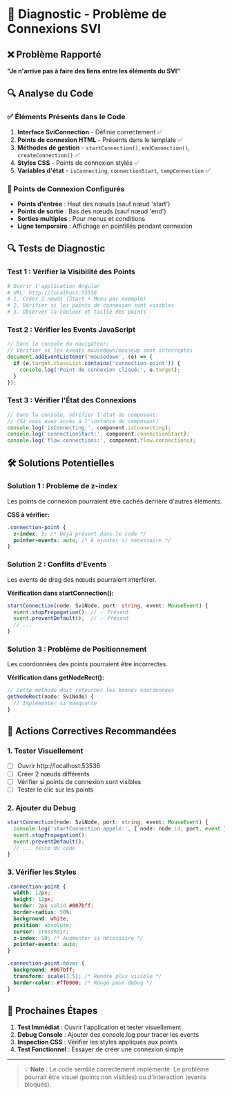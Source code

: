 # 🔧 Diagnostic - Problème de Connexions SVI

## ❌ Problème Rapporté
**"Je n'arrive pas à faire des liens entre les éléments du SVI"**

## 🔍 Analyse du Code

### ✅ Éléments Présents dans le Code
1. **Interface SviConnection** - Définie correctement ✅
2. **Points de connexion HTML** - Présents dans le template ✅
3. **Méthodes de gestion** - `startConnection()`, `endConnection()`, `createConnection()` ✅
4. **Styles CSS** - Points de connexion stylés ✅
5. **Variables d'état** - `isConnecting`, `connectionStart`, `tempConnection` ✅

### 🎯 Points de Connexion Configurés
- **Points d'entrée** : Haut des nœuds (sauf nœud 'start')
- **Points de sortie** : Bas des nœuds (sauf nœud 'end')
- **Sorties multiples** : Pour menus et conditions
- **Ligne temporaire** : Affichage en pointillés pendant connexion

## 🔍 Tests de Diagnostic

### Test 1 : Vérifier la Visibilité des Points
```bash
# Ouvrir l'application Angular
# URL: http://localhost:53536
# 1. Créer 2 nœuds (Start + Menu par exemple)
# 2. Vérifier si les points de connexion sont visibles
# 3. Observer la couleur et taille des points
```

### Test 2 : Vérifier les Events JavaScript
```javascript
// Dans la console du navigateur:
// Vérifier si les events mousedown/mouseup sont interceptés
document.addEventListener('mousedown', (e) => {
  if (e.target.classList.contains('connection-point')) {
    console.log('Point de connexion cliqué:', e.target);
  }
});
```

### Test 3 : Vérifier l'État des Connexions
```javascript
// Dans la console, vérifier l'état du composant:
// (Si vous avez accès à l'instance du composant)
console.log('isConnecting:', component.isConnecting);
console.log('connectionStart:', component.connectionStart);
console.log('flow.connections:', component.flow.connections);
```

## 🛠️ Solutions Potentielles

### Solution 1 : Problème de z-index
Les points de connexion pourraient être cachés derrière d'autres éléments.

**CSS à vérifier:**
```css
.connection-point {
  z-index: 3; /* Déjà présent dans le code */
  pointer-events: auto; /* À ajouter si nécessaire */
}
```

### Solution 2 : Conflits d'Events
Les events de drag des nœuds pourraient interférer.

**Vérification dans startConnection():**
```typescript
startConnection(node: SviNode, port: string, event: MouseEvent) {
  event.stopPropagation(); // ✅ Présent
  event.preventDefault();  // ✅ Présent
  // ...
}
```

### Solution 3 : Problème de Positionnement
Les coordonnées des points pourraient être incorrectes.

**Vérification dans getNodeRect():**
```typescript
// Cette méthode doit retourner les bonnes coordonnées
getNodeRect(node: SviNode) {
  // Implémenter si manquante
}
```

## 🔧 Actions Correctives Recommandées

### 1. Tester Visuellement
- [ ] Ouvrir http://localhost:53536
- [ ] Créer 2 nœuds différents
- [ ] Vérifier si points de connexion sont visibles
- [ ] Tester le clic sur les points

### 2. Ajouter du Debug
```typescript
startConnection(node: SviNode, port: string, event: MouseEvent) {
  console.log('startConnection appelé:', { node: node.id, port, event });
  event.stopPropagation();
  event.preventDefault();
  // ... reste du code
}
```

### 3. Vérifier les Styles
```css
.connection-point {
  width: 12px;
  height: 12px;
  border: 2px solid #007bff;
  border-radius: 50%;
  background: white;
  position: absolute;
  cursor: crosshair;
  z-index: 10; /* Augmenter si nécessaire */
  pointer-events: auto;
}

.connection-point:hover {
  background: #007bff;
  transform: scale(1.5); /* Rendre plus visible */
  border-color: #ff0000; /* Rouge pour debug */
}
```

## 🎯 Prochaines Étapes

1. **Test Immédiat** : Ouvrir l'application et tester visuellement
2. **Debug Console** : Ajouter des console.log pour tracer les events
3. **Inspection CSS** : Vérifier les styles appliqués aux points
4. **Test Fonctionnel** : Essayer de créer une connexion simple

---

> 💡 **Note** : Le code semble correctement implémenté. Le problème pourrait être visuel (points non visibles) ou d'interaction (events bloqués).

